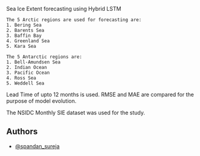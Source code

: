 Sea Ice Extent forecasting using Hybrid LSTM

    The 5 Arctic regions are used for forecasting are:
    1. Bering Sea
    2. Barents Sea
    3. Baffin Bay
    4. Greenland Sea   
    5. Kara Sea     

    The 5 Antarctic regions are:  
    1. Bell-Amundsen Sea
    2. Indian Ocean
    3. Pacific Ocean
    4. Ross Sea
    5. Weddell Sea

Lead Time of upto 12 months is used. RMSE and MAE are compared for the purpose of model evolution.

The NSIDC Monthly SIE dataset was used for the study. 




## Authors

- [@spandan_sureja](https://github.com/Spandan2308)

